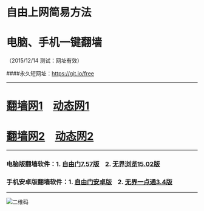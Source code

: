 # 自由上网简易方法
# 电脑、手机一键翻墙
（2015/12/14 测试：网址有效）

####永久短网址：https://git.io/free

***

# <a href="http://d3m46d2jzf4cww.cloudfront.net/fq01.php?id=1" target="_blank">翻墙网1</a>&nbsp;&nbsp;&nbsp;&nbsp;<a href="http://dxlvd9xjbswep.cloudfront.net/dtwdl01.php/1214" target="_blank">动态网1</a>

# <a href="http://d2568ixiv3vpys.cloudfront.net/fq01.php?id=2" target="_blank">翻墙网2</a>&nbsp;&nbsp;&nbsp;&nbsp;<a href="http://d2568ixiv3vpys.cloudfront.net/dtwdl0.php/1214" target="_blank">动态网2</a>

***

### 电脑版翻墙软件：1. <a href="http://d3bls4d9i42r7e.cloudfront.net/fgget.php?fid=fg757p.zip" target="_blank">自由门7.57版</a>&nbsp;&nbsp;&nbsp;&nbsp;2. <a href="http://d3bls4d9i42r7e.cloudfront.net/fgget.php?fid=u1502.zip" target="_blank">无界浏览15.02版</a>

### 手机安卓版翻墙软件：1. <a href="http://d3bls4d9i42r7e.cloudfront.net/fgget.php?fid=fgma32.apk" target="_blank">自由门安卓版</a>&nbsp;&nbsp;&nbsp;&nbsp;2. <a href="http://d3bls4d9i42r7e.cloudfront.net/fgget.php?fid=um3.4.apk" target="_blank">无界一点通3.4版</a>

***

![二维码](http://d3bls4d9i42r7e.cloudfront.net/pic/yjfq0.png)
